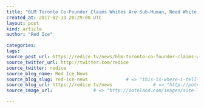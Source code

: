 ```yaml
---
title: "BLM Toronto Co-Founder Claims Whites Are Sub-Human, Need White Supremacy to Survive" # => "I Made a Pretty Gem - Planet.rb"
created_at: 2017-02-13 20:29:00 UTC
layout: post
kind: article
author: "Red Ice"

categories: 
tags: 
source_post_url: https://redice.tv/news/blm-toronto-co-founder-claims-whites-are-sub-human-need-white-supremacy-to-survive    # => "http://poteland.com/blog/i-made-a-pretty-gem-planet-dot-rb/"
source_twitter_url: http://twitter.com/redice
source_twitter: redice
source_blog_name: Red Ice News
source_blog_slug: red-ice-news              # => "this-is-where-i-tell-you-stuff"
source_blog_url: https://redice.tv/news               # => "http://poteland.com/articles"
source_image_url:               # => "http://poteland.com/images/site-logo.png"

---
```



<!--
   &lt;img align=&quot;left&quot; alt=&quot;BLM Toronto Co-Founder Claims Whites Are Sub-Human, Need White Supremacy to Survive&quot; src=&quot;https://rdice.net/a/c/n/17/02132122-BLM%20toronto10.9cd7b47f.jpg&quot;&gt; Black supremacists say the darndest things. The Daily Caller: The co-founder of Black Lives Matter’s Toronto chapter believes white people are “recessive genetic defects” and sub-human. Yusra Khogali wrote on Facebook that “Whiteness is not humxness” and that “white skin is sub-humxn,” according to The Toronto Sun. (Khogali intentionally misspells “human” in order to eliminate “man” from the word, a common practice among left-wing feminists.) She goes on to say that white people are “recessive genetic defects” who “need white supremacy to protect their survival as a people.” Black people, Khogali writes, “simply through their dominant genes can literally wipe out the white race if we had the power to,” later adding that black people are “superhumxns.” For anyone remotely familiar with Afrocentrist…           # => "I’ve been hurting to write this ever since we had the idea of creating a Planet for Cubox..." (Continued)
   red-ice-news              # => "this-is-where-i-tell-you-stuff"
   https://redice.tv/news               # => "http://poteland.com/articles"
                 # => "http://poteland.com/images/site-logo.png"
<img align="left" alt="BLM Toronto Co-Founder Claims Whites Are Sub-Human, Need White Supremacy to Survive" src="https://rdice.net/a/c/n/17/02132122-BLM%20toronto10.9cd7b47f.jpg"> Black supremacists say the darndest things. The Daily Caller: The co-founder of Black Lives Matter’s Toronto chapter believes white people are “recessive genetic defects” and sub-human. Yusra Khogali wrote on Facebook that “Whiteness is not humxness” and that “white skin is sub-humxn,” according to The Toronto Sun. (Khogali intentionally misspells “human” in order to eliminate “man” from the word, a common practice among left-wing feminists.) She goes on to say that white people are “recessive genetic defects” who “need white supremacy to protect their survival as a people.” Black people, Khogali writes, “simply through their dominant genes can literally wipe out the white race if we had the power to,” later adding that black people are “superhumxns.” For anyone remotely familiar with Afrocentrist…<div class="">
    <i>Source: <a href="https://redice.tv/news">Red Ice News</a></i>
</div>
